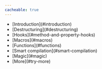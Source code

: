 ```yaml
---
cacheable: true
---
```


<ul class="nav">
  <li>[Introduction](#introduction)</li>
  <li>[Destructuring](#destructuring)</li>
  <li>[Hooks](#method-and-property-hooks)</li>
  <li>[Macros](#macros)</li>
  <li>[Functions](#functions)</li>
  <li>[Smart compilation](#smart-compilation)</li>
  <li>[Magic](#magic)</li>
  <li>[More](#try-more)</li>
</ul>
